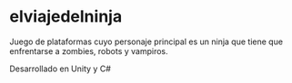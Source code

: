 # elviajedelninja
Juego de plataformas cuyo personaje principal es un ninja que tiene que enfrentarse a zombies, robots y vampiros. 

Desarrollado en Unity y C#
